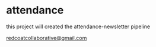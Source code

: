 # attendance
this project will created the attendance-newsletter pipeline


redcoatcollaborative@gmail.com
